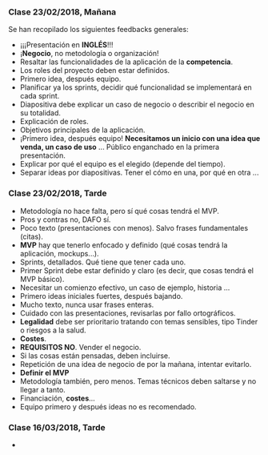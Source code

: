 ### Clase 23/02/2018, Mañana

Se han recopilado los siguientes feedbacks generales:

* ¡¡¡Presentación en **INGLÉS**!!!
* ¡**Negocio**, no metodología o organización!
* Resaltar las funcionalidades de la aplicación de la **competencia**.
* Los roles del proyecto deben estar definidos.
* Primero idea, después equipo.
* Planificar ya los sprints, decidir qué funcionalidad se implementará en cada sprint.
* Diapositiva debe explicar un caso de negocio o describir el negocio en su totalidad.
* Explicación de roles. 
* Objetivos principales de la aplicación.
* ¡Primero idea, después equipo! **Necesitamos un inicio con una idea que venda, un caso de uso** ... Público enganchado en la primera presentación.
* Explicar por qué el equipo es el elegido (depende del tiempo).
* Separar ideas por diapositivas. Tener el cómo en una, por qué en otra ...

### Clase 23/02/2018, Tarde

* Metodología no hace falta, pero sí qué cosas tendrá el MVP.
* Pros y contras no, DAFO sí.
* Poco texto (presentaciones con menos). Salvo frases fundamentales (citas).
* **MVP** hay que tenerlo enfocado y definido (qué cosas tendrá la aplicación, mockups...).
* Sprints, detallados. Qué tiene que tener cada uno.
* Primer Sprint debe estar definido y claro (es decir, que cosas tendrá el MVP básico).
* Necesitar un comienzo efectivo, un caso de ejemplo, historia ...
* Primero ideas iniciales fuertes, después bajando.
* Mucho texto, nunca usar frases enteras.
* Cuidado con las presentaciones, revisarlas por fallo ortográficos. 
* **Legalidad** debe ser prioritario tratando con temas sensibles, tipo Tinder o riesgos a la salud.
* **Costes**.
* **REQUISITOS NO**. Vender el negocio.
* Si las cosas están pensadas, deben incluirse. 
* Repetición de una idea de negocio de por la mañana, intentar evitarlo.
* **Definir el MVP**
* Metodología también, pero menos. Temas técnicos deben saltarse y no llegar a tanto.
* Financiación, **costes**... 
* Equipo primero y después ideas no es recomendado.

### Clase 16/03/2018, Tarde

* 